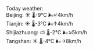 Today weather:  
Beijing: ☀️ 🌡️-9°C 🌬️↙4km/h  
Tianjin: ☀️ 🌡️-3°C 🌬️↑4km/h  
Shijiazhuang: ⛅️  🌡️-2°C 🌬️↘5km/h  
Tangshan: ☀️ 🌡️-4°C 🌬️→8km/h  
